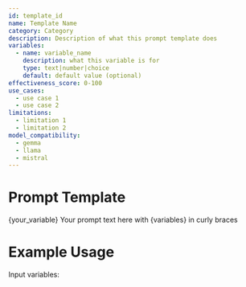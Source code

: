 ```yaml
---
id: template_id
name: Template Name
category: Category
description: Description of what this prompt template does
variables:
  - name: variable_name
    description: what this variable is for
    type: text|number|choice
    default: default value (optional)
effectiveness_score: 0-100
use_cases:
  - use case 1
  - use case 2
limitations:
  - limitation 1
  - limitation 2
model_compatibility:
  - gemma
  - llama
  - mistral
---
```


# Prompt Template

{your_variable} Your prompt text here with {variables} in curly braces

# Example Usage

Input variables: